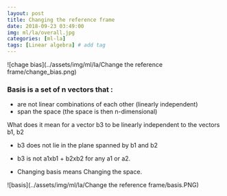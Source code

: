 ```yaml
---
layout: post
title: Changing the reference frame  
date: 2018-09-23 03:49:00
img: ml/la/overall.jpg
categories: [ml-la] 
tags: [Linear algebra] # add tag
---
```


![chage bias](../assets/img/ml/la/Change the reference frame/change_bias.png)

### Basis is a set of n vectors that :
+ are not linear combinations of each other (linearly independent)
+ span the space (the space is then n-dimensional)

What does it mean for a vector b3 to be linearly independent to the vectors b1, b2
+ b3 does not lie in the plane spanned by b1 and b2
+ b3 is not a1xb1 + b2xb2 for any a1 or a2.


+ Changing basis means Changing the space.

![basis](../assets/img/ml/la/Change the reference frame/basis.PNG)